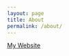 ```yaml
---
layout: page
title: About
permalink: /about/
---
```


[My Website](http://web.engr.illinois.edu/~sdasgup3/)
